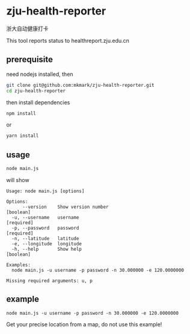 # zju-health-reporter

浙大自动健康打卡

This tool reports status to healthreport.zju.edu.cn

## prerequisite

need nodejs installed, then

```sh
git clone git@github.com:mkmark/zju-health-reporter.git
cd zju-health-reporter
```

then install dependencies

```sh
npm install
```

or 

```sh
yarn install
```

## usage

```sh
node main.js
```

will show

```plain
Usage: node main.js [options]

Options:
      --version    Show version number                                 [boolean]
  -u, --username   username                                           [required]
  -p, --password   password                                           [required]
  -n, --latitude   latitude
  -e, --longitude  longitude
  -h, --help       Show help                                           [boolean]

Examples:
  node main.js -u username -p password -n 30.000000 -e 120.0000000

Missing required arguments: u, p
```

## example

```
node main.js -u username -p password -n 30.000000 -e 120.0000000
```
Get your precise location from a map, do not use this example!
